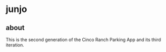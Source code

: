 # junjo

## about

This is the second generation of the Cinco Ranch Parking App and its third iteration.


